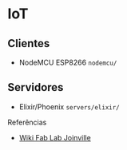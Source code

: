 # IoT

## Clientes

* NodeMCU ESP8266 `nodemcu/`

## Servidores

* Elixir/Phoenix `servers/elixir/`

Referências

* [Wiki Fab Lab Joinville](http://wiki.fablabjoinville.com.br/index.php/IoT_ESP8266)
